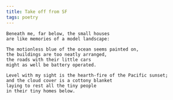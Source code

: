 ```yaml
---
title: Take off from SF
tags: poetry
---
```


    Beneath me, far below, the small houses
    are like memories of a model landscape:

    The motionless blue of the ocean seems painted on,
    the buildings are too neatly arranged,
    the roads with their little cars
    might as well be battery operated.

    Level with my sight is the hearth-fire of the Pacific sunset;
    and the cloud cover is a cottony blanket
    laying to rest all the tiny people
    in their tiny homes below.


